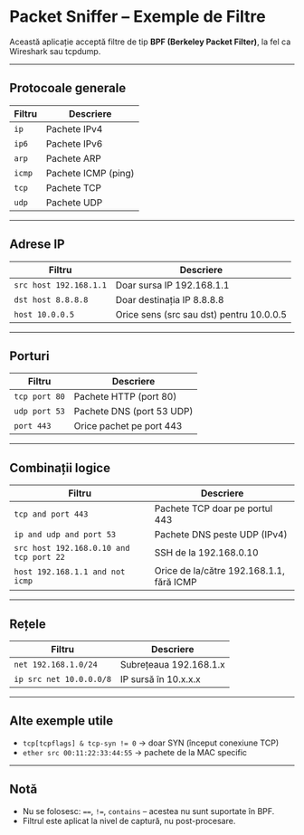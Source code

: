 # Packet Sniffer – Exemple de Filtre

Această aplicație acceptă filtre de tip **BPF (Berkeley Packet Filter)**, la fel ca Wireshark sau tcpdump.

---

## Protocoale generale

| Filtru      | Descriere                         |
|-------------|-----------------------------------|
| `ip`        | Pachete IPv4                      |
| `ip6`       | Pachete IPv6                      |
| `arp`       | Pachete ARP                       |
| `icmp`      | Pachete ICMP (ping)               |
| `tcp`       | Pachete TCP                       |
| `udp`       | Pachete UDP                       |

---

## Adrese IP

| Filtru                  | Descriere                                    |
|-------------------------|----------------------------------------------|
| `src host 192.168.1.1`  | Doar sursa IP 192.168.1.1                    |
| `dst host 8.8.8.8`      | Doar destinația IP 8.8.8.8                   |
| `host 10.0.0.5`         | Orice sens (src sau dst) pentru 10.0.0.5     |

---

## Porturi

| Filtru           | Descriere                        |
|------------------|----------------------------------|
| `tcp port 80`    | Pachete HTTP (port 80)           |
| `udp port 53`    | Pachete DNS (port 53 UDP)        |
| `port 443`       | Orice pachet pe port 443         |

---

## Combinații logice

| Filtru                                          | Descriere                                 |
|-------------------------------------------------|--------------------------------------------|
| `tcp and port 443`                              | Pachete TCP doar pe portul 443            |
| `ip and udp and port 53`                        | Pachete DNS peste UDP (IPv4)              |
| `src host 192.168.0.10 and tcp port 22`         | SSH de la 192.168.0.10                    |
| `host 192.168.1.1 and not icmp`                 | Orice de la/către 192.168.1.1, fără ICMP  |

---

## Rețele

| Filtru                  | Descriere                          |
|-------------------------|------------------------------------|
| `net 192.168.1.0/24`    | Subrețeaua 192.168.1.x             |
| `ip src net 10.0.0.0/8` | IP sursă în 10.x.x.x               |

---

## Alte exemple utile

- `tcp[tcpflags] & tcp-syn != 0` → doar SYN (început conexiune TCP)
- `ether src 00:11:22:33:44:55` → pachete de la MAC specific

---

## Notă

- Nu se folosesc: `==`, `!=`, `contains` – acestea nu sunt suportate în BPF.
- Filtrul este aplicat la nivel de captură, nu post-procesare.
